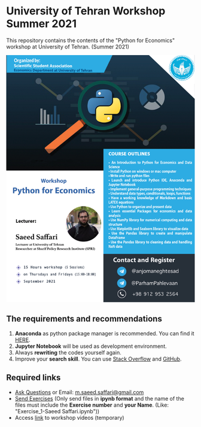 # University of Tehran Workshop Summer 2021
This repository contains the contents of the "Python for Economics" workshop at University of Tehran. (Summer 2021)

<img src = "https://github.com/saeed-saffari/UT-workshop-sum2021/blob/main/poster%2003.jpg?raw=true" width="550" >

## The requirements and recommendations

1. **Anaconda** as python package manager is recommended. You can find it [HERE](https://www.anaconda.com/products/individual).
2. **Jupyter Notebook** will be used as development environment.
3. Always **rewriting** the codes yourself again.
4. Improve your **search skill**. You can use [Stack Overflow](https://stackoverflow.com/) and [GitHub](https://github.com/).

## Required links
- [Ask Questions](https://docs.google.com/forms/d/e/1FAIpQLSfksto0RE2D1s5cruVmGNBs_zvsbQkKftzI5kGhYISWKHpokA/viewform?usp=sf_link) or Email: m.saeed.saffari@gmail.com
- [Send Exercises](https://docs.google.com/forms/d/e/1FAIpQLSfWzgx_x9chTzbObPIhWT-I_CMTvqsgn62TKqEqjWVZGW1pNQ/viewform?usp=sf_link) (Only send files in **ipynb format** and the name of the files must include the **Exercise number** and **your Name**. (Like: "Exercise_1-Saeed Saffari.ipynb"))
- Access [link](https://drive.google.com/drive/folders/1WI20iX01bwBbaVUSVWf97C_1yQfyjbAw?usp=sharing) to workshop videos (temporary)
